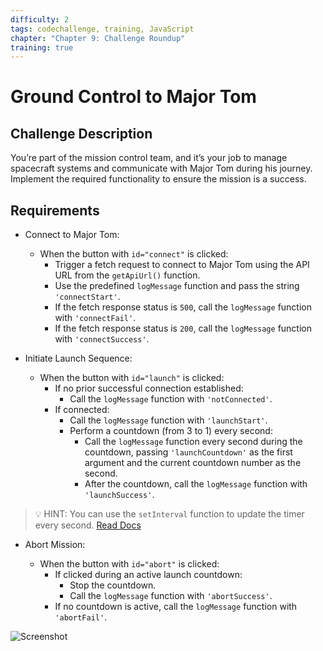 ```yaml
---
difficulty: 2
tags: codechallenge, training, JavaScript
chapter: "Chapter 9: Challenge Roundup"
training: true
---
```


# Ground Control to Major Tom

## Challenge Description

You’re part of the mission control team, and it’s your job to manage spacecraft systems and communicate with Major Tom during his journey. Implement the required functionality to ensure the mission is a success.

## Requirements

- Connect to Major Tom:

  - When the button with `id="connect"` is clicked:
    - Trigger a fetch request to connect to Major Tom using the API URL from the `getApiUrl()` function.
    - Use the predefined `logMessage` function and pass the string `'connectStart'`.
    - If the fetch response status is `500`, call the `logMessage` function with `'connectFail'`.
    - If the fetch response status is `200`, call the `logMessage` function with `'connectSuccess'`.

- Initiate Launch Sequence:

  - When the button with `id="launch"` is clicked:
    - If no prior successful connection established:
      - Call the `logMessage` function with `'notConnected'`.
    - If connected:
      - Call the `logMessage` function with `'launchStart'`.
      - Perform a countdown (from 3 to 1) every second:
        - Call the `logMessage` function every second during the countdown, passing `'launchCountdown'` as the first argument and the current countdown number as the second.
        - After the countdown, call the `logMessage` function with `'launchSuccess'`.

> 💡 HINT: You can use the `setInterval` function to update the timer every second.
> [Read Docs](https://developer.mozilla.org/en-US/docs/Web/API/Window/setInterval)

- Abort Mission:

  - When the button with `id="abort"` is clicked:
    - If clicked during an active launch countdown:
      - Stop the countdown.
      - Call the `logMessage` function with `'abortSuccess'`.
    - If no countdown is active, call the `logMessage` function with `'abortFail'`.

![Screenshot](https://api.certificates.dev/storage/js-l2-training-9-3.gif)

